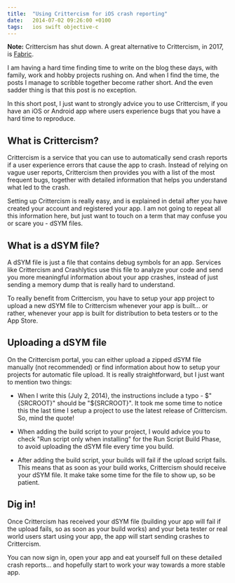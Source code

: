 ```yaml
---
title:  "Using Crittercism for iOS crash reporting"
date: 	2014-07-02 09:26:00 +0100
tags: 	ios swift objective-c
---
```



**Note:** Crittercism has shut down. A great alternative to Crittercism, in 2017,
is [Fabric](https://fabric.io).

I am having a hard time finding time to write on the blog these days, with family,
work and hobby projects rushing on. And when I find the time, the posts I manage
to scribble together become rather short. And the even sadder thing is that this
post is no exception.

In this short post, I just want to strongly advice you to use Crittercism, if you
have an iOS or Android app where users experience bugs that you have a hard time
to reproduce.


## What is Crittercism?

Crittercism is a service that you can use to automatically send crash reports if
a user experience errors that cause the app to crash. Instead of relying on vague
user reports, Crittercism then provides you with a list of the most frequent bugs,
together with detailed information that helps you understand what led to the crash.

Setting up Crittercism is really easy, and is explained in detail after you have
created your account and registered your app. I am not going to repeat all this
information here, but just want to touch on a term that may confuse you or scare
you - dSYM files.


## What is a dSYM file?

A dSYM file is just a file that contains debug symbols for an app. Services like
Crittercism and Crashlytics use this file to analyze your code and send you more
meaningful information about your app crashes, instead of just sending a memory
dump that is really hard to understand.

To really benefit from Crittercism, you have to setup your app project to upload
a new dSYM file to Crittercism whenever your app is built... or rather, whenever
your app is built for distribution to beta testers or to the App Store.


## Uploading a dSYM file

On the Crittercism portal, you can either upload a zipped dSYM file manually (not
recommended) or find information about how to setup your projects for automatic
file upload. It is really straightforward, but I just want to mention two things:

* When I write this (July 2, 2014), the instructions include a typo - $"{SRCROOT}"
should be "${SRCROOT}". It took me some time to notice this the last time I setup
a project to use the latest release of Crittercism. So, mind the quote!

* When adding the build script to your project, I would advice you to check "Run
script only when installing" for the Run Script Build Phase, to avoid uploading
the dSYM file every time you build.

* After adding the build script, your builds will fail if the upload script fails.
This means that as soon as your build works, Crittercism should receive your dSYM
file. It make take some time for the file to show up, so be patient.


## Dig in!

Once Crittercism has received your dSYM file (building your app will fail if the
upload fails, so as soon as your build works) and your beta tester or real world
users start using your app, the app will start sending crashes to Crittercism.

You can now sign in, open your app and eat yourself full on these detailed crash
reports... and hopefully start to work your way towards a more stable app.